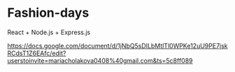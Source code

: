 # Fashion-days
React + Node.js + Express.js

https://docs.google.com/document/d/1jNbQ5sDILbMtlTl0WPKe12uU9PE7jskRCdsT1Z6EAfc/edit?userstoinvite=mariacholakova0408%40gmail.com&ts=5c8ff089

